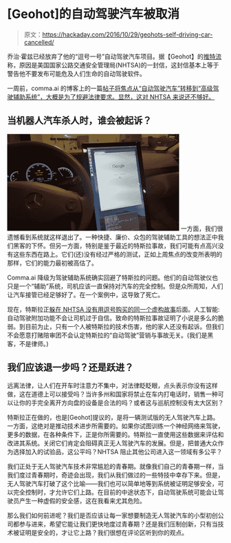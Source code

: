 # [Geohot]的自动驾驶汽车被取消

> 原文：<https://hackaday.com/2016/10/29/geohots-self-driving-car-cancelled/>

乔治·霍兹已经放弃了他的“逗号一号”自动驾驶汽车项目。据【Geohot】的[推特流](https://twitter.com/comma_ai)称，原因是美国国家公路交通安全管理局(NHTSA)的一封信，这封信基本上等于警告他不要发布可能危及人们生命的自动驾驶软件。

一周前，comma.ai 的博客上的一篇[帖子将焦点从“自动驾驶汽车”转移到“高级驾驶辅助系统”，大概是为了规避法律要求。显然，这对 NHTSA 来说还不够好。](https://commaai.blogspot.de/2016/10/on-safety-and-legality-of-comma-one.html)

## 当机器人汽车杀人时，谁会被起诉？

[![20160530_165433](img/559995ac118e0598137e7948e0401aba.png)](https://hackaday.com/wp-content/uploads/2016/10/20160530_165433.jpg) 一方面，我们很遗憾看到系统就这样退出了。一种快捷、廉价、众包的驾驶辅助工具的想法正中我们黑客的下怀。但另一方面，特别是鉴于最近的特斯拉事故，我们可能有点高兴没有这些东西在路上。它们(还)没有经过严格的测试，正如上周焦点的改变所表明的那样，它们的能力最初被高估了。

Comma.ai 降级为驾驶辅助系统确实回避了特斯拉的问题。他们的自动驾驶仪也只是一个“辅助”系统，司机应该一直保持对汽车的完全控制。但是众所周知，人们让汽车接管已经足够好了。在一个案例中，这导致了死亡。

现在，特斯拉正[躲在 NHTSA 没有用逗号购买的同一个虚构故事](http://www.nytimes.com/2016/07/13/business/tesla-autopilot-fatal-crash-investigation.html?_r=0)后面。人工智能:自动驾驶附加功能不会让司机过于自信。致命的特斯拉事故证明了小说是多么的脆弱。到目前为止，只有一个人被特斯拉的技术伤害，他的家人还没有起诉。但我们不会愿意打赌陪审团不会认定特斯拉的“自动驾驶”营销与事故无关。(我们是黑客，不是律师。)

## 我们应该退一步吗？还是跃进？

远离法律，让人们在开车时注意力不集中，对法律眨眨眼，点头表示你没有这样做，这在道德上可以接受吗？当许多州和国家将禁止在车内打电话时，销售一种可以让你的手完全离开方向盘的设备是合法的吗？或者这与巡航控制没有太大区别？

特斯拉正在做的，也是[Geohot]提议的，是将一辆测试版的无人驾驶汽车上路。一方面，这绝对是推动技术进步所需要的。如果你试图训练一个神经网络来驾驶，更多的数据，在各种条件下，正是你所需要的。特斯拉一直使用这些数据来评估和改进其系统。关闭它们肯定会阻碍真正无人驾驶汽车的发展。但是，把普通大众作为选择加入的试验品，这公平吗？NHTSA 阻止其他公司进入这一领域有多公平？

我们正处于无人驾驶汽车技术非常尴尬的青春期。就像我们自己的青春期一样，当我们度过青春期时，奇迹会出现，我们从我们做过的一些特技中幸存下来。但是，无人驾驶汽车打破了这个比喻——我们也可以简单地等到系统被证明足够安全，可以完全控制时，才允许它们上路。在目前的中途状态下，自动驾驶系统可能会让驾驶员产生一种虚假的安全感，这在我看来尤其危险。

那么我们如何前进呢？我们是否应该让每一家想要制造无人驾驶汽车的小型初创公司都参与进来，希望它能让我们更快地度过青春期？还是我们压制创新，只有当技术被证明是安全的，才让它上路？我们很想在评论区听到你的观点。